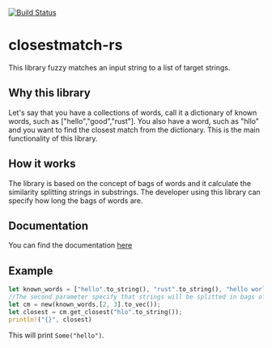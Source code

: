 [![Build Status](https://travis-ci.org/Maaarcocr/closestmatch-rs.svg?branch=master)](https://travis-ci.org/Maaarcocr/closestmatch-rs)
# closestmatch-rs
This library fuzzy matches an input string to a list of target strings.

## Why this library
Let's say that you have a collections of words, call it a dictionary of known words, such as ["hello","good","rust"]. You also have a word, such as "hllo" and you want to find the closest match from the dictionary. This is the main functionality of this library. 

## How it works
The library is based on the concept of bags of words and it calculate the similarity splitting strings in substrings.
The developer using this library can specify how long the bags of words are.

## Documentation
You can find the documentation [here](https://maaarcocr.github.io/closestmatch-rs/)

## Example

```rust
let known_words = ["hello".to_string(), "rust".to_string(), "hello world".to_string()].to_vec();
//The second parameter specify that strings will be splitted in bags of words of length 2 and 3.
let cm = new(known_words,[2, 3].to_vec());
let closest = cm.get_closest("hlo".to_string());
println!("{}", closest)
```

This will print ```Some("hello")```.


